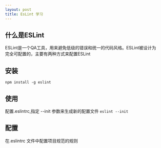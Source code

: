 ```yaml
---
layout: post
title: EsLint 学习
---
```


## 什么是ESLint
ESLint是一个QA工具，用来避免低级的错误和统一的代码风格。ESLint被设计为完全可配置的，主要有两种方式来配置ESLint


##  安装
`npm install -g eslint`

## 使用
配置.eslintrc,指定  --init 参数来生成新的配置文件
`eslint --init`

##  配置
在.eslintrc 文件中配置项目规范的规则

